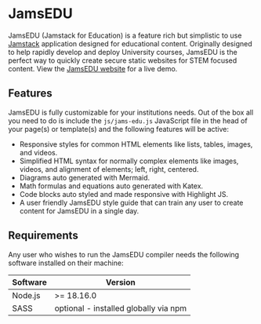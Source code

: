 # JamsEDU

JamsEDU (Jamstack for Education) is a feature rich but simplistic to use [Jamstack](https://jamstack.org/) application designed for educational content. Originally designed to help rapidly develop and deploy University courses, JamsEDU is the perfect way to quickly create secure static websites for STEM focused content. View the [JamsEDU website](https://jamsedu.com) for a live demo.

## Features

JamsEDU is fully customizable for your institutions needs. Out of the box all you need to do is include the `js/jams-edu.js` JavaScript file in the head of your page(s) or template(s) and the following features will be active:

- Responsive styles for common HTML elements like lists, tables, images, and videos.
- Simplified HTML syntax for normally complex elements like images, videos, and alignment of elements; left, right, centered.
- Diagrams auto generated with Mermaid.
- Math formulas and equations auto generated with Katex.
- Code blocks auto styled and made responsive with Highlight JS.
- A user friendly JamsEDU style guide that can train any user to create content for JamsEDU in a single day.

## Requirements

Any user who wishes to run the JamsEDU compiler needs the following software installed on their machine:

| Software | Version                               |
| -------- | ------------------------------------- |
| Node.js  | >= 18.16.0                            |
| SASS     | optional - installed globally via npm |
